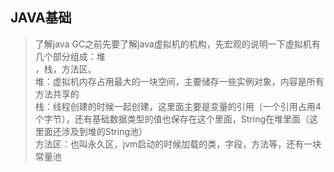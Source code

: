 ## JAVA基础
> 了解java GC之前先要了解java虚拟机的机构，先宏观的说明一下虚拟机有几个部分组成：堆<br/>，栈，方法区。<br/>
> 堆：虚拟机内存占用最大的一块空间，主要储存一些实例对象，内容是所有方法共享的<br/>
> 栈：线程创建的时候一起创建，这里面主要是变量的引用（一个引用占用4个字节），还有基础数据类型的值也保存在这个里面，String在堆里面（这里面还涉及到堆的String池）<br/>
> 方法区：也叫永久区，jvm启动的时候加载的类，字段，方法等，还有一块常量池<br/>
